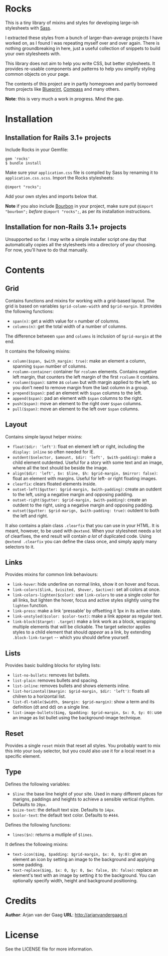# Rocks

This is a tiny library of mixins and styles for developing large-ish stylesheets with [Sass][].

I extracted these styles from a bunch of larger-than-average projects I have worked on, as I found I was repeating myself over and over again. There is nothing groundbreaking in here, just a useful collection of snippets to build your own stylesheets with.

This library does not aim to help you write CSS, but better stylesheets. It provides re-usable components and patterns to help you simplify styling common objects on your page.

The contents of this project are in partly homegrown and partly borrowed from projects like [Blueprint][], [Compass][] and many others.

**Note**: this is very much a work in progress. Mind the gap.

# Installation 

## Installation for Rails 3.1+ projects

Include Rocks in your Gemfile:

    gem 'rocks'
	$ bundle install

Make sure your `application.css` file is compiled by Sass by renaming it to `application.css.scss`. Import the Rocks stylesheets:

    @import "rocks";

Add your own styles and imports below that.

**Note** if you also include [Bourbon][] in your project, make sure put `@import "bourbon";` _before_ `@import "rocks";`, as per its installation instructions.

## Installation for non-Rails 3.1+ projects

Unsupported so far. I may write a simple installer script one day that automatically copies all the stylesheets into a directory of your choosing. For now, you'll have to do that manually.

# Contents

## Grid

Contains functions and mixins for working with a grid-based layout. The grid is based on variables `$grid-column-width` and `$grid-margin`. It provides the following functions:

* `span(n)`: get a width value for `n` number of columns.
* `columns(n)`: get the total width of a number of columns.

The difference between `span` and `columns` is inclusion of `$grid-margin` at the end.

It contains the following mixins:

* `column($span, $with_margin: true)`: make an element a column, spanning `$span` number of columns.
* `rcolumn-container`: container for `rcolumn` elements. Contains negative left margin, that counters the left margin of the first `rcolumn` it contains.
* `rcolumn($span)`: same as `column` but with margin applied to the left, so you don't need to remove margin from the last column in a group.
* `prepend($span)`: pad an element with `$span` columns to the left.
* `append($span)`: pad an element with `$span` columns to the right.
* `push($span)`: move an element to the right over `$span` columns.
* `pull($span)`: move an element to the left over `$span` columns.

## Layout

Contains simple layout helper mixins:

* `float($dir: 'left')`: float en element left or right, including the `display: inline` so often needed for IE.
* `outdent($selector, $amount, $dir: 'left', $with-padding)`: make a child element outdented. Useful for a story with some text and an image, where all the text should be beside the image.
* `align($dir: 'left', $v: $line, $h: $grid-margin, $mirror: false)`: float an element with margins. Useful for left- or right floating images.
* `clearfix`: clears floated elements inside.
* `outset-left($gutter: $grid-margin, $with-padding)`: create an outdent to the left, using a negative margin and opposing padding.
* `outset-right($gutter: $grid-margin, $with-padding)`: create an outdent to the right, using a negative margin and opposing padding.
* `outset($gutter: $grid-marign, $with-padding: true)`: outdent to both the left and right.

It also contains a plain class `.clearfix` that you can use in your HTML. It is meant, however, to be used with `@extend`. When your stylesheet needs a lot of clearfixes, the end result will contain _a lot_ of duplicated code. Using `@extend .clearfix` you can define the class once, and simply apply many selectors to it.

## Links

Provides mixins for common link behaviours:

* `link-hover`: hide underline on normal links, show it on hover and focus.
* `link-colors($link, $visited, $hover, $active)`: set all colors at once.
* `link-colors-lighten($color)`: use `link-colors` to use a single color for all links, but lighten the hover, focus and active styles slightly using the `lighten` function.
* `link-press`: make a link 'pressable' by offsetting it 1px in its active state.
* `link-unstyled($color: $color-text)`: make a link appear as regular text.
* `link-block($target: .target)` make a link work as a block, wrapping multiple elements that will be clickable. The target selector applies styles to a child element that should _appear_ as a link, by extending `.block-link-target` -- which you should define yourself.

## Lists

Provides basic building blocks for styling lists:

* `list-no-bullets`: removes list bullets.
* `list-plain`: removes bullets and spacing.
* `list-inline`: removes bullets and shows elements inline.
* `list-horizontal($margin: $grid-margin, $dir: 'left')`: floats all chilren to a horizontal list.
* `list-dl-table($width, $margin: $grid-margin)`: show a term and its definition (dt and dd) on a single line.
* `list-image-bullets($img, $padding: $grid-margin, $x: 0, $y: 0)`: use an image as list bullet using the background-image technique.

## Reset

Provides a single `reset` mixin that reset all styles. You probably want to mix this into your `body` selector, but you could also use it for a local reset in a specific element.

## Type

Defines the following variables:

* `$line`: the base line height of your site. Used in many different places for marigns, paddings and heights to achieve a sensible vertical rhythm. Defaults to `20px`.
* `$size-text`: the default text size. Defaults to `14px`.
* `$color-text`: the default text color. Defaults to `#444`.

Defines the following functions:

* `lines($n)`: returns a mutliple of `$lines`.

It defines the following mixins:

* `text-icon($img, $padding: $grid-margin, $x: 0, $y:0)`: give an element an icon by setting an image to the background and applying some padding.
* `text-replace($img, $x: 0, $y: 0, $w: false, $h: false)`: replace an element's text with an image by setting it to the background. You can optionally specify width, height and background positioning.

# Credits

**Author**: Arjan van der Gaag
**URL**: http://arjanvandergaag.nl

# License

See the LICENSE file for more information.

[Sass]: http://sass-lang.com
[Compass]: http://compass-style.org
[Blueprint]: http://blueprintcss.org
[Bourbon]: https://github.com/thoughbot/bourbon
